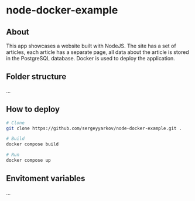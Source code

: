 # node-docker-example

## About

This app showcases a website built with NodeJS. The site has a set of
articles, each article has a separate page, all data about the article
is stored in the PostgreSQL database. Docker is used to deploy the
application.

## Folder structure

...

## How to deploy

```bash
# Clone
git clone https://github.com/sergeyyarkov/node-docker-example.git .

# Build
docker compose build

# Run
docker compose up
```

## Envitoment variables

...
